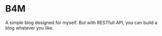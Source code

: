 B4M
====

A simple blog designed for myself. But with RESTfull API, you can build a blog whatever you like.
